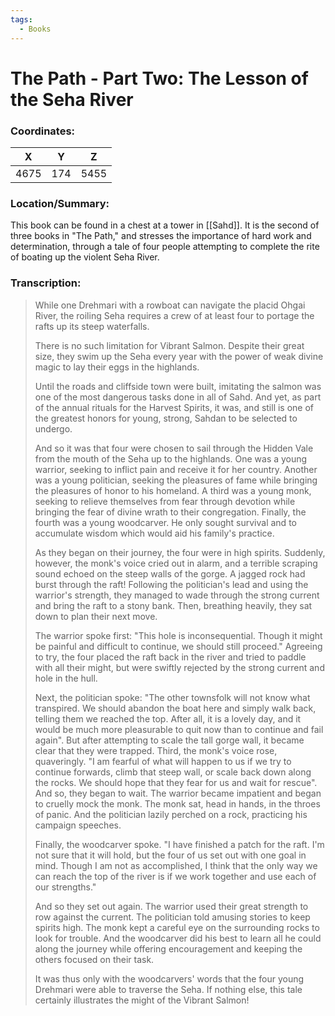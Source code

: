 ```yaml
---
tags:
  - Books
---
```


# The Path - Part Two: The Lesson of the Seha River

### Coordinates:
| **X** | **Y**| **Z** |
|:-----:|:----:|:-----:|
|4675  |174   |5455  |

### Location/Summary:
This book can be found in a chest at a tower in [[Sahd]]. It is the second of three books in "The Path," and stresses the importance of hard work and determination, through a tale of four people attempting to complete the rite of boating up the violent Seha River.

### Transcription:
> While one Drehmari with a rowboat can navigate the placid Ohgai River, the roiling Seha requires a crew of at least four to portage the rafts up its steep waterfalls.
>
> There is no such limitation for Vibrant Salmon. Despite their great size, they swim up the Seha every year with the power of weak divine magic to lay their eggs in the highlands.
>
> Until the roads and cliffside town were built, imitating the salmon was one of the most dangerous tasks done in all of Sahd. And yet, as part of the annual rituals for the Harvest Spirits, it was, and still is one of the greatest honors for young, strong, Sahdan to be selected to undergo.
>
> And so it was that four were chosen to sail through the Hidden Vale from the mouth of the Seha up to the highlands. One was a young warrior, seeking to inflict pain and receive it for her country. Another was a young politician, seeking the pleasures of fame while bringing the pleasures of honor to his homeland. A third was a young monk, seeking to relieve themselves from fear through devotion while bringing the fear of divine wrath to their congregation. Finally, the fourth was a young woodcarver. He only sought survival and to accumulate wisdom which would aid his family's practice.
>
> As they began on their journey, the four were in high spirits. Suddenly, however, the monk's voice cried out in alarm, and a terrible scraping sound echoed on the steep walls of the gorge. A jagged rock had burst through the raft! Following the politician's lead and using the warrior's strength, they managed to wade through the strong current and bring the raft to a stony bank. Then, breathing heavily, they sat down to plan their next move.
>
> The warrior spoke first: "This hole is inconsequential. Though it might be painful and difficult to continue, we should still proceed." Agreeing to try, the four placed the raft back in the river and tried to paddle with all their might, but were swiftly rejected by the strong current and hole in the hull.
>
> Next, the politician spoke: "The other townsfolk will not know what transpired. We should abandon the boat here and simply walk back, telling them we reached the top. After all, it is a lovely day, and it would be much more pleasurable to quit now than to continue and fail again". But after attempting to scale the tall gorge wall, it became clear that they were trapped. Third, the monk's voice rose, quaveringly. "I am fearful of what will happen to us if we try to continue forwards, climb that steep wall, or scale back down along the rocks. We should hope that they fear for us and wait for rescue". And so, they began to wait. The warrior became impatient and began to cruelly mock the monk. The monk sat, head in hands, in the throes of panic. And the politician lazily perched on a rock, practicing his campaign speeches.
>
> Finally, the woodcarver spoke. "I have finished a patch for the raft. I'm not sure that it will hold, but the four of us set out with one goal in mind. Though I am not as accomplished, I think that the only way we can reach the top of the river is if we work together and use each of our strengths."
>
> And so they set out again. The warrior used their great strength to row against the current. The politician told amusing stories to keep spirits high. The monk kept a careful eye on the surrounding rocks to look for trouble. And the woodcarver did his best to learn all he could along the journey while offering encouragement and keeping the others focused on their task.
>
> It was thus only with the woodcarvers' words that the four young Drehmari were able to traverse the Seha. If nothing else, this tale certainly illustrates the might of the Vibrant Salmon!


